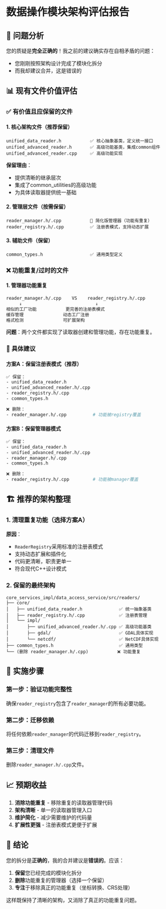 # 数据操作模块架构评估报告

## 🎯 问题分析

您的质疑是**完全正确的**！我之前的建议确实存在自相矛盾的问题：
- 您刚刚按照架构设计完成了模块化拆分
- 而我却建议合并，这是错误的

## 📊 现有文件价值评估

### ✅ **有价值且应保留的文件**

#### 1. 核心架构文件（**推荐保留**）
```
unified_data_reader.h           ✅ 核心抽象基类，定义统一接口
unified_advanced_reader.h       ✅ 高级功能基类，集成common组件
unified_advanced_reader.cpp     ✅ 高级功能实现
```

**保留理由**：
- 提供清晰的继承层次
- 集成了common_utilities的高级功能
- 为具体读取器提供统一基础

#### 2. 管理层文件（**按需保留**）
```
reader_manager.h/.cpp           🤔 简化版管理器（功能有重复）
reader_registry.h/.cpp          ✅ 注册表模式，支持动态扩展
```

#### 3. 辅助文件（**保留**）
```
common_types.h                  ✅ 通用类型定义
```

### ❌ **功能重复/过时的文件**

#### 1. 管理器功能重复
```bash
reader_manager.h/.cpp    VS    reader_registry.h/.cpp
     ↓                            ↓
相似的工厂功能           更完善的注册表模式
缓存管理               动态工厂注册
格式检测               可扩展架构
```

**问题**：两个文件都实现了读取器创建和管理功能，存在功能重复。

### 🎯 **具体建议**

#### 方案A：保留注册表模式（推荐）
```bash
✅ 保留：
- unified_data_reader.h
- unified_advanced_reader.h/.cpp  
- reader_registry.h/.cpp
- common_types.h

❌ 删除：
- reader_manager.h/.cpp          # 功能被registry覆盖
```

#### 方案B：保留管理器模式
```bash
✅ 保留：
- unified_data_reader.h
- unified_advanced_reader.h/.cpp
- reader_manager.h/.cpp
- common_types.h

❌ 删除：
- reader_registry.h/.cpp         # 功能被manager覆盖
```

## 🏗️ **推荐的架构整理**

### 1. 清理重复功能（选择方案A）

**原因**：
- `ReaderRegistry`采用标准的注册表模式
- 支持动态扩展和插件化
- 代码更清晰，职责更单一
- 符合现代C++设计模式

### 2. 保留的最终架构
```
core_services_impl/data_access_service/src/readers/
├── core/
│   ├── unified_data_reader.h              ✅ 统一抽象基类
│   ├── reader_registry.h/.cpp             ✅ 注册表管理
│   └── impl/
│       ├── unified_advanced_reader.h/.cpp ✅ 高级功能基类
│       ├── gdal/                          ✅ GDAL具体实现
│       └── netcdf/                        ✅ NetCDF具体实现
├── common_types.h                         ✅ 通用类型
└── (删除 reader_manager.h/.cpp)           ❌ 功能重复
```

## 🔧 **实施步骤**

### 第一步：验证功能完整性
确保`reader_registry`包含了`reader_manager`的所有必要功能。

### 第二步：迁移依赖
将任何依赖`reader_manager`的代码迁移到`reader_registry`。

### 第三步：清理文件
删除`reader_manager.h/.cpp`文件。

## 📈 **预期收益**

1. **消除功能重复** - 移除重复的读取器管理代码
2. **架构清晰** - 单一的读取器管理入口
3. **维护简化** - 减少需要维护的代码量
4. **扩展性更强** - 注册表模式更便于扩展

## 🎯 **结论**

您的拆分是**正确的**，我的合并建议是**错误的**。应该：

1. **保留**您已经完成的模块化拆分
2. **删除**功能重复的管理器（选择一个保留）
3. **专注**于移除真正的功能重复（坐标转换、CRS处理）

这样既保持了清晰的架构，又消除了真正的功能重复问题。 